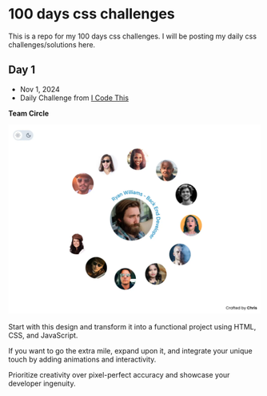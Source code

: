 # 100 days css challenges

This is a repo for my 100 days css challenges. I will be posting my daily css challenges/solutions here.

## Day 1
- Nov 1, 2024
- Daily Challenge from [I Code This](https://icodethis.com/)

**Team Circle**

![Challenge Team Circle](./docs/circle_team.webp)

Start with this design and transform it into a functional project using HTML, CSS, and JavaScript.

If you want to go the extra mile, expand upon it, and integrate your unique touch by adding animations and interactivity.

Prioritize creativity over pixel-perfect accuracy and showcase your developer ingenuity.
